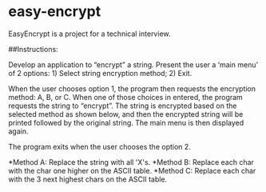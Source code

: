 # easy-encrypt

EasyEncrypt is a project for a technical interview.

##Instructions:

Develop an application to “encrypt” a string. Present the user a ‘main menu’ of 2 options: 1) Select string encryption method; 2) Exit.

When the user chooses option 1, the program then requests the encryption method: A, B, or C. When one of those choices in entered, the program requests the string to “encrypt”. The string is encrypted based on the selected method as shown below, and then the encrypted string will be printed followed by the original string. The main menu is then displayed again.

The program exits when the user chooses the option 2.

*Method A: Replace the string with all 'X's.
*Method B: Replace each char with the char one higher on the ASCII table.
\*Method C: Replace each char with the 3 next highest chars on the ASCII table.
